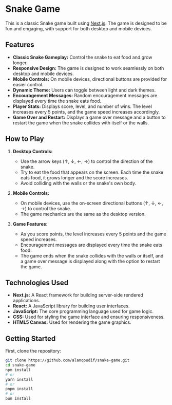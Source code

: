 # Snake Game

This is a classic Snake game built using [Next.js](https://nextjs.org/). The game is designed to be fun and engaging, with support for both desktop and mobile devices.

## Features

- **Classic Snake Gameplay:** Control the snake to eat food and grow longer.
- **Responsive Design:** The game is designed to work seamlessly on both desktop and mobile devices.
- **Mobile Controls:** On mobile devices, directional buttons are provided for easier control.
- **Dynamic Theme:** Users can toggle between light and dark themes.
- **Encouragement Messages:** Random encouragement messages are displayed every time the snake eats food.
- **Player Stats:** Displays score, level, and number of wins. The level increases every 5 points, and the game speed increases accordingly.
- **Game Over and Restart:** Displays a game over message and a button to restart the game when the snake collides with itself or the walls.

## How to Play

1. **Desktop Controls:**
   - Use the arrow keys (↑, ↓, ←, →) to control the direction of the snake.
   - Try to eat the food that appears on the screen. Each time the snake eats food, it grows longer and the score increases.
   - Avoid colliding with the walls or the snake's own body.

2. **Mobile Controls:**
   - On mobile devices, use the on-screen directional buttons (↑, ↓, ←, →) to control the snake.
   - The game mechanics are the same as the desktop version.

3. **Game Features:**
   - As you score points, the level increases every 5 points and the game speed increases.
   - Encouragement messages are displayed every time the snake eats food.
   - The game ends when the snake collides with the walls or itself, and a game over message is displayed along with the option to restart the game.

## Technologies Used

- **Next.js:** A React framework for building server-side rendered applications.
- **React:** A JavaScript library for building user interfaces.
- **JavaScript:** The core programming language used for game logic.
- **CSS:** Used for styling the game interface and ensuring responsiveness.
- **HTML5 Canvas:** Used for rendering the game graphics.

## Getting Started

First, clone the repository:

```bash
git clone https://github.com/alanqoudif/snake-game.git
cd snake-game
npm install
# or
yarn install
# or
pnpm install
# or
bun install
